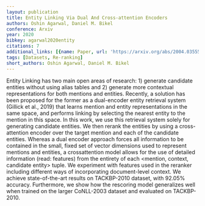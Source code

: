 ```yaml
---
layout: publication
title: Entity Linking Via Dual And Cross-attention Encoders
authors: Oshin Agarwal, Daniel M. Bikel
conference: Arxiv
year: 2020
bibkey: agarwal2020entity
citations: 7
additional_links: [{name: Paper, url: 'https://arxiv.org/abs/2004.03555'}]
tags: [Datasets, Re-ranking]
short_authors: Oshin Agarwal, Daniel M. Bikel
---
```

Entity Linking has two main open areas of research: 1) generate candidate
entities without using alias tables and 2) generate more contextual
representations for both mentions and entities. Recently, a solution has been
proposed for the former as a dual-encoder entity retrieval system (Gillick et
al., 2019) that learns mention and entity representations in the same space,
and performs linking by selecting the nearest entity to the mention in this
space. In this work, we use this retrieval system solely for generating
candidate entities. We then rerank the entities by using a cross-attention
encoder over the target mention and each of the candidate entities. Whereas a
dual encoder approach forces all information to be contained in the small,
fixed set of vector dimensions used to represent mentions and entities, a
crossattention model allows for the use of detailed information (read:
features) from the entirety of each <mention, context, candidate entity> tuple.
We experiment with features used in the reranker including different ways of
incorporating document-level context. We achieve state-of-the-art results on
TACKBP-2010 dataset, with 92.05% accuracy. Furthermore, we show how the
rescoring model generalizes well when trained on the larger CoNLL-2003 dataset
and evaluated on TACKBP-2010.